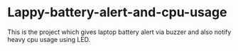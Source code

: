 # Lappy-battery-alert-and-cpu-usage
This is the project which gives laptop battery alert via buzzer and also notify heavy cpu usage using LED.
